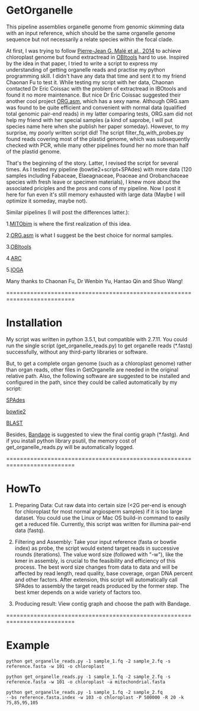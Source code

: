 # GetOrganelle


This pipeline assemblies organelle genome from genomic skimming data with an input reference, which should be the same organelle genome sequence but not necessarily a relate species within the focal clade.

At first, I was trying to follow <a href='http://onlinelibrary.wiley.com/doi/10.1111/1755-0998.12246/abstract'>Pierre-Jean G. Malé et al., 2014</a> to achieve chloroplast genome but found extractread in <a href='http://metabarcoding.org/obitools'>OBItools</a> hard to use. Inspired by the idea in that paper, I tried to write a script to express my understanding of getting organelle reads and practise my python programming skill. I didn't have any data that time and sent it to my friend Chaonan Fu to test it. While testing my script with her data, Chaonan contacted Dr Eric Coissac with the problem of extractread in IBOtools and found it no more maintenance. But nice Dr Eric Coissac suggested their another cool project <a href='http://metabarcoding.org/org-asm'>ORG.asm</a>, which has a sexy name. Although ORG.sam was found to be quite efficient and convenient with normal data (qualified total genomic pair-end reads) in my latter comparing tests, ORG.sam did not help my friend with her special samples (a kind of saprobe, I will put species name here when she publish her paper someday). However, to my surprise, my poorly written script did! The script filter_fq_with_probes.py found reads covering most of the plastid genome, which was subsequently checked with PCR, while many other pipelines found her no more than half of the plastid genome.

That's the beginning of the story. Latter, I revised the script for several times. As I tested my pipeline (bowtie2+script+SPAdes) with more data (120 samples including Fabaceae, Elaeagnaceae, Poaceae and Orobanchaceae species with fresh leave or specimen materials), I knew more about the associated priciples and the pros and cons of my pipeline. Now I post it here for fun even it's still memory exhausted with large data (Maybe I will optimize it someday, maybe not).

Similar pipelines (I will post the differences latter.):</p>
1.<a href='https://github.com/chrishah/MITObim'>MITObim</a> is where the first realization of this idea.</p>
2.<a href='http://metabarcoding.org/org-asm'>ORG.asm</a> is what I suggest be the best choice for normal samples.</p>
3.<a href='http://metabarcoding.org/obitools'>OBItools</a></p>
4.<a href='http://ibest.github.io/ARC'>ARC</a></p>
5.<a href='https://github.com/holmrenser/IOGA'>IOGA</a></p>

Many thanks to Chaonan Fu, Dr Wenbin Yu, Hantao Qin and Shuo Wang!

==========================================================================
# Installation

My script was written in python 3.5.1, but compatible with 2.7.11. You could run the single script (get_organelle_reads.py) to get organelle reads (*.fastq) successfully, without any third-party libraries or software.

But, to get a complete organ genome (such as a chloroplast genome) rather than organ reads, other files in GetOrganelle are needed in the original relative path. Also, the following software are suggested to be installed and configured in the path, since they could be called automatically by my script:

<a href='http://bioinf.spbau.ru/spades'>SPAdes</a>

<a href='http://bowtie-bio.sourceforge.net/bowtie2/index.shtml'>bowtie2</a>

<a href='http://blast.ncbi.nlm.nih.gov/Blast.cgi?CMD=Web&PAGE_TYPE=BlastNews'>BLAST</a>

Besides, <a href='https://github.com/rrwick/Bandage'>Bandage</a> is suggested to view the final contig graph (*.fastg). And if you install python library psutil, the memory cost of get_organelle_reads.py will be automatically logged.

==========================================================================
# HowTo

1. Preparing Data: Cut raw data into certain size (<2G per-end is enough for chloroplast for most normal angiosperm samples) if it is too large dataset. You could use the Linux or Mac OS build-in command to easily get a reduced file. Currently, this script was written for illumina pair-end data (fastq).

2. Filtering and Assembly: Take your input reference (fasta or bowtie index) as probe, the script would extend target reads in successive rounds (iterations). The value word size (followed with "-w"), like the kmer in assembly, is crucial to the feasibility and efficiency of this process. The best word size changes from data to data and will be affected by read length, read quality, base coverage, organ DNA percent and other factors. After extension, this script will automatically call SPAdes to assembly the target reads produced by the former step. The best kmer depends on a wide variety of factors too.

3. Producing result: View contig graph and choose the path with Bandage. 

==========================================================================
# Example

<code>python get_organelle_reads.py -1 sample_1.fq -2 sample_2.fq -s reference.fasta -w 101 -o chloroplast</code>

<code>python get_organelle_reads.py -1 sample_1.fq -2 sample_2.fq -s reference.fasta -w 101 -o chloroplast -a mitochondrial.fasta</code>

<code>python get_organelle_reads.py -1 sample_1.fq -2 sample_2.fq --bs reference.fasta.index -w 103 -o chloroplast -P 500000 -R 20 -k 75,85,95,105</code>
